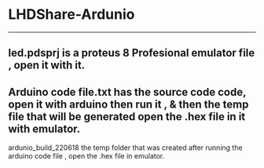 # LHDShare-Ardunio
---
led.pdsprj is a proteus 8 Profesional emulator file , open it with it.
---
Arduino code file.txt has the source code code, open it with arduino then run it , & then the temp file that will be generated open the .hex file in it with emulator.
---
ardunio_build_220618 the temp folder that was created after running the arduino code file , open the .hex file in emulator.
